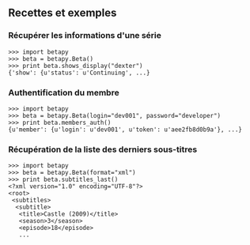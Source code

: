 ## Recettes et exemples ##

### Récupérer les informations d'une série ###
```
>>> import betapy
>>> beta = betapy.Beta()
>>> print beta.shows_display("dexter")
{'show': {u'status': u'Continuing', ...}
```

### Authentification du membre ###
```
>>> import betapy
>>> beta = betapy.Beta(login="dev001", password="developer")
>>> print beta.members_auth()
{u'member': {u'login': u'dev001', u'token': u'aee2fb8d0b9a'}, ...}
```

### Récupération de la liste des derniers sous-titres ###
```
>>> import betapy
>>> beta = betapy.Beta(format="xml")
>>> print beta.subtitles_last()
<?xml version="1.0" encoding="UTF-8"?>
<root>
 <subtitles>
  <subtitle>
   <title>Castle (2009)</title>
   <season>3</season>
   <episode>18</episode>
   ...

```